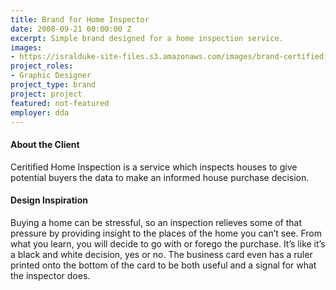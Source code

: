 ```yaml
---
title: Brand for Home Inspector
date: 2008-09-21 00:00:00 Z
excerpt: Simple brand designed for a home inspection service.
images:
- https://isralduke-site-files.s3.amazonaws.com/images/brand-certified-home-inspection-designed-isral-duke.jpg
project_roles:
- Graphic Designer
project_type: brand
project: project
featured: not-featured
employer: dda
---
```


#### About the Client

Ceritified Home Inspection is a service which inspects houses to give potential buyers the data to make an informed house purchase decision.

#### Design Inspiration

Buying a home can be stressful, so an inspection relieves some of that pressure by providing insight to the places of the home you can’t see. From what you learn, you will decide to go with or forego the purchase. It’s like it’s a black and white decision, yes or no. The business card even has a ruler printed onto the bottom of the card to be both useful and a signal for what the inspector does.
